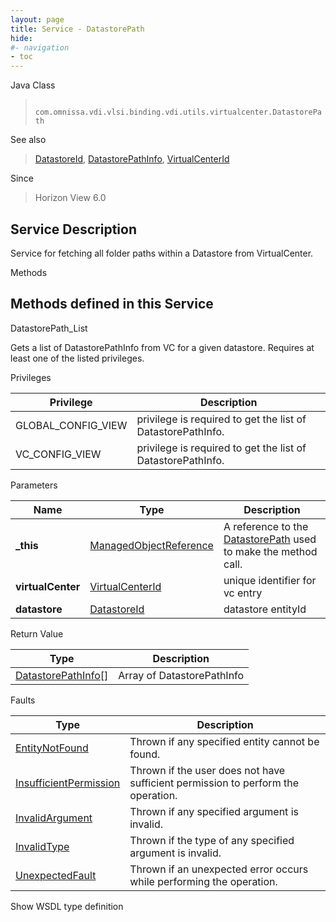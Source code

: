 ```yaml
---
layout: page
title: Service - DatastorePath
hide:
#- navigation
- toc
---
```








Java Class
> ` com.omnissa.vdi.vlsi.binding.vdi.utils.virtualcenter.DatastorePath`

See also
> [DatastoreId](vdi.entity.DatastoreId.md), [DatastorePathInfo](vdi.utils.virtualcenter.DatastorePath.DatastorePathInfo.md), [VirtualCenterId](vdi.entity.VirtualCenterId.md)

Since
> Horizon View 6.0





## Service Description

Service for fetching all folder paths within a Datastore from VirtualCenter.

Methods

Methods defined in this Service
---
DatastorePath_List




Gets a list of DatastorePathInfo from VC for a given datastore. Requires at least one of the listed privileges.

Privileges

Privilege |  Description
---|---
GLOBAL_CONFIG_VIEW|  privilege is required to get the list of DatastorePathInfo.
VC_CONFIG_VIEW|  privilege is required to get the list of DatastorePathInfo.



Parameters

Name| Type| Description
---|---|---
**_this**| [ManagedObjectReference](vmodl.ManagedObjectReference.md)|  A reference to the [DatastorePath](vdi.utils.virtualcenter.DatastorePath.md) used to make the method call.
**virtualCenter**| [VirtualCenterId](vdi.entity.VirtualCenterId.md)|  unique identifier for vc entry
**datastore**| [DatastoreId](vdi.entity.DatastoreId.md)|  datastore entityId




Return Value

Type |  Description
---|---
[DatastorePathInfo[]](vdi.utils.virtualcenter.DatastorePath.DatastorePathInfo.md)| Array of DatastorePathInfo



Faults

Type |  Description
---|---
[EntityNotFound](vdi.fault.EntityNotFound.md)| Thrown if any specified entity cannot be found.
[InsufficientPermission](vdi.fault.InsufficientPermission.md)| Thrown if the user does not have sufficient permission to perform the operation.
[InvalidArgument](vdi.fault.InvalidArgument.md)| Thrown if any specified argument is invalid.
[InvalidType](vdi.fault.InvalidType.md)| Thrown if the type of any specified argument is invalid.
[UnexpectedFault](vdi.fault.UnexpectedFault.md)| Thrown if an unexpected error occurs while performing the operation.

Show WSDL type definition












 
